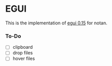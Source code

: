 EGUI
===

This is the implementation of [egui 0.15](https://github.com/emilk/egui) for notan.

### To-Do 
* [ ] clipboard 
* [ ] drop files 
* [ ] hover files